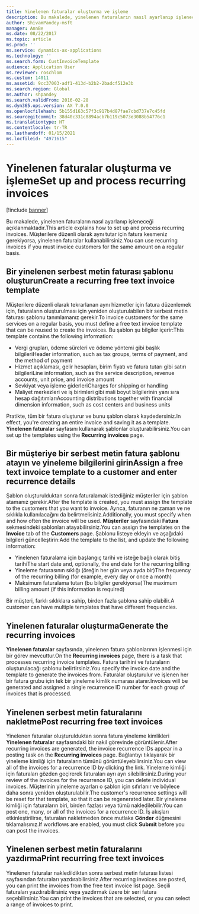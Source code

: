 ```yaml
---
title: Yinelenen faturalar oluşturma ve işleme
description: Bu makalede, yinelenen faturaların nasıl ayarlanıp işleneceği açıklanmaktadır. Müşterilere düzenli olarak aynı tutar için fatura kesmeniz gerekiyorsa, yinelenen faturalar kullanabilirsiniz.
author: ShivamPandey-msft
manager: AnnBe
ms.date: 08/22/2017
ms.topic: article
ms.prod: ''
ms.service: dynamics-ax-applications
ms.technology: ''
ms.search.form: CustInvoiceTemplate
audience: Application User
ms.reviewer: roschlom
ms.custom: 14011
ms.assetid: 9cc37003-adf1-413d-b2b2-2badcf512e3b
ms.search.region: Global
ms.author: shpandey
ms.search.validFrom: 2016-02-28
ms.dyn365.ops.version: AX 7.0.0
ms.openlocfilehash: 5b155d163c57f3c917b4d87fae7cbd737e7c45fd
ms.sourcegitcommit: 38d40c331c8894acb7b119c5073e3088b54776c1
ms.translationtype: HT
ms.contentlocale: tr-TR
ms.lasthandoff: 01/15/2021
ms.locfileid: "4971615"
---
```

# <a name="set-up-and-process-recurring-invoices"></a><span data-ttu-id="38042-104">Yinelenen faturalar oluşturma ve işleme</span><span class="sxs-lookup"><span data-stu-id="38042-104">Set up and process recurring invoices</span></span>

[!include [banner](../includes/banner.md)]

<span data-ttu-id="38042-105">Bu makalede, yinelenen faturaların nasıl ayarlanıp işleneceği açıklanmaktadır.</span><span class="sxs-lookup"><span data-stu-id="38042-105">This article explains how to set up and process recurring invoices.</span></span> <span data-ttu-id="38042-106">Müşterilere düzenli olarak aynı tutar için fatura kesmeniz gerekiyorsa, yinelenen faturalar kullanabilirsiniz.</span><span class="sxs-lookup"><span data-stu-id="38042-106">You can use recurring invoices if you must invoice customers for the same amount on a regular basis.</span></span>

<a name="create-a-recurring-free-text-invoice-template"></a><span data-ttu-id="38042-107">Bir yinelenen serbest metin faturası şablonu oluşturun</span><span class="sxs-lookup"><span data-stu-id="38042-107">Create a recurring free text invoice template</span></span>
---------------------------------------------

<span data-ttu-id="38042-108">Müşterilere düzenli olarak tekrarlanan aynı hizmetler için fatura düzenlemek için, faturaların oluşturulması için yeniden oluşturulabilen bir serbest metin faturası şablonu tanımlamanız gerekir.</span><span class="sxs-lookup"><span data-stu-id="38042-108">To invoice customers for the same services on a regular basis, you must define a free text invoice template that can be reused to create the invoices.</span></span> <span data-ttu-id="38042-109">Bu şablon şu bilgiler içerir:</span><span class="sxs-lookup"><span data-stu-id="38042-109">This template contains the following information:</span></span>

-   <span data-ttu-id="38042-110">Vergi grupları, ödeme süreleri ve ödeme yöntemi gibi başlık bilgileri</span><span class="sxs-lookup"><span data-stu-id="38042-110">Header information, such as tax groups, terms of payment, and the method of payment</span></span>
-   <span data-ttu-id="38042-111">Hizmet açıklaması, gelir hesapları, birim fiyatı ve fatura tutarı gibi satırı bilgileri</span><span class="sxs-lookup"><span data-stu-id="38042-111">Line information, such as the service description, revenue accounts, unit price, and invoice amount</span></span>
-   <span data-ttu-id="38042-112">Sevkiyat veya işleme giderleri</span><span class="sxs-lookup"><span data-stu-id="38042-112">Charges for shipping or handling</span></span>
-   <span data-ttu-id="38042-113">Maliyet merkezleri ve iş birimleri gibi mali boyut bilgilerinin yanı sıra hesap dağıtımları</span><span class="sxs-lookup"><span data-stu-id="38042-113">Accounting distributions together with financial dimension information, such as cost centers and business units</span></span>

<span data-ttu-id="38042-114">Pratikte, tüm bir fatura oluşturur ve bunu şablon olarak kaydedersiniz.</span><span class="sxs-lookup"><span data-stu-id="38042-114">In effect, you're creating an entire invoice and saving it as a template.</span></span> <span data-ttu-id="38042-115">**Yinelenen faturalar** sayfasını kullanarak şablonlar oluşturabilirsiniz.</span><span class="sxs-lookup"><span data-stu-id="38042-115">You can set up the templates using the **Recurring invoices** page.</span></span>

## <a name="assign-a-free-text-invoice-template-to-a-customer-and-enter-recurrence-details"></a><span data-ttu-id="38042-116">Bir müşteriye bir serbest metin fatura şablonu atayın ve yineleme bilgilerini girin</span><span class="sxs-lookup"><span data-stu-id="38042-116">Assign a free text invoice template to a customer and enter recurrence details</span></span>
<span data-ttu-id="38042-117">Şablon oluşturulduktan sonra faturalamak istediğiniz müşteriler için şablon atamanız gerekir.</span><span class="sxs-lookup"><span data-stu-id="38042-117">After the template is created, you must assign the template to the customers that you want to invoice.</span></span> <span data-ttu-id="38042-118">Ayrıca, faturanın ne zaman ve ne sıklıkla kullanılacağını da belirtmelisiniz.</span><span class="sxs-lookup"><span data-stu-id="38042-118">Additionally, you must specify when and how often the invoice will be used.</span></span> <span data-ttu-id="38042-119">**Müşteriler** sayfasındaki **Fatura** sekmesindeki şablonları atayabilirsiniz.</span><span class="sxs-lookup"><span data-stu-id="38042-119">You can assign the templates on the **Invoice** tab of the **Customers** page.</span></span> <span data-ttu-id="38042-120">Şablonu listeye ekleyin ve aşağıdaki bilgileri güncelleştirin:</span><span class="sxs-lookup"><span data-stu-id="38042-120">Add the template to the list, and update the following information:</span></span>

-   <span data-ttu-id="38042-121">Yinelenen faturalama için başlangıç tarihi ve isteğe bağlı olarak bitiş tarihi</span><span class="sxs-lookup"><span data-stu-id="38042-121">The start date and, optionally, the end date for the recurring billing</span></span>
-   <span data-ttu-id="38042-122">Yineleme faturasının sıklığı (öreğin her gün veya ayda bir)</span><span class="sxs-lookup"><span data-stu-id="38042-122">The frequency of the recurring billing (for example, every day or once a month)</span></span>
-   <span data-ttu-id="38042-123">Maksimum faturalama tutarı (bu bilgiler gerekiyorsa)</span><span class="sxs-lookup"><span data-stu-id="38042-123">The maximum billing amount (if this information is required)</span></span>

<span data-ttu-id="38042-124">Bir müşteri, farklı sıklıklara sahip, birden fazla şablona sahip olabilir.</span><span class="sxs-lookup"><span data-stu-id="38042-124">A customer can have multiple templates that have different frequencies.</span></span>

## <a name="generate-the-recurring-invoices"></a><span data-ttu-id="38042-125">Yinelenen faturalar oluşturma</span><span class="sxs-lookup"><span data-stu-id="38042-125">Generate the recurring invoices</span></span>
<span data-ttu-id="38042-126">**Yinelenen faturalar** sayfasında, yinelenen fatura şablonlarının işlenmesi için bir görev mevcuttur.</span><span class="sxs-lookup"><span data-stu-id="38042-126">On the **Recurring invoices** page, there is a task that processes recurring invoice templates.</span></span> <span data-ttu-id="38042-127">Fatura tarihini ve faturaların oluşturulacağı şablonu belirtirsiniz.</span><span class="sxs-lookup"><span data-stu-id="38042-127">You specify the invoice date and the template to generate the invoices from.</span></span> <span data-ttu-id="38042-128">Faturalar oluşturulur ve işlenen her bir fatura grubu için tek bir yineleme kimlik numarası atanır.</span><span class="sxs-lookup"><span data-stu-id="38042-128">Invoices will be generated and assigned a single recurrence ID number for each group of invoices that is processed.</span></span>

<a name="post-recurring-free-text-invoices"></a><span data-ttu-id="38042-129">Yinelenen serbest metin faturalarını nakletme</span><span class="sxs-lookup"><span data-stu-id="38042-129">Post recurring free text invoices</span></span>
---------------------------------

<span data-ttu-id="38042-130">Yinelenen faturalar oluşturulduktan sonra fatura yineleme kimlikleri **Yinelenen faturalar** sayfasındaki bir nakil görevinde görüntülenir.</span><span class="sxs-lookup"><span data-stu-id="38042-130">After recurring invoices are generated, the invoice recurrence IDs appear in a posting task on the **Recurring invoices** page.</span></span> <span data-ttu-id="38042-131">Bağlantıyı tıklayarak bir yineleme kimliği için faturaların tümünü görüntüleyebilirsiniz.</span><span class="sxs-lookup"><span data-stu-id="38042-131">You can view all of the invoices for a recurrence ID by clicking the link.</span></span> <span data-ttu-id="38042-132">Yineleme kimliği için faturaları gözden geçirerek faturaları ayrı ayrı silebilirsiniz.</span><span class="sxs-lookup"><span data-stu-id="38042-132">During your review of the invoices for the recurrence ID, you can delete individual invoices.</span></span> <span data-ttu-id="38042-133">Müşterinin yineleme ayarları o şablon için sıfırlanır ve böylece daha sonra yeniden oluşturulabilir.</span><span class="sxs-lookup"><span data-stu-id="38042-133">The customer's recurrence settings will be reset for that template, so that it can be regenerated later.</span></span> <span data-ttu-id="38042-134">Bir yineleme kimliği için faturaların biri, birden fazlası veya tümü nakledilebilir.</span><span class="sxs-lookup"><span data-stu-id="38042-134">You can post one, many, or all of the invoices for a recurrence ID.</span></span> <span data-ttu-id="38042-135">İş akışları etkinleştirilirse, faturaları nakletmeden önce mutlaka **Gönder** düğmesini tıklamalısınız.</span><span class="sxs-lookup"><span data-stu-id="38042-135">If workflows are enabled, you must click **Submit** before you can post the invoices.</span></span>

<a name="print-recurring-free-text-invoices"></a><span data-ttu-id="38042-136">Yinelenen serbest metin faturalarını yazdırma</span><span class="sxs-lookup"><span data-stu-id="38042-136">Print recurring free text invoices</span></span>
----------------------------------

<span data-ttu-id="38042-137">Yinelenen faturalar nakledildikten sonra serbest metin faturası listesi sayfasından faturaları yazdırabilirsiniz.</span><span class="sxs-lookup"><span data-stu-id="38042-137">After recurring invoices are posted, you can print the invoices from the free text invoice list page.</span></span> <span data-ttu-id="38042-138">Seçili faturaları yazdırabilirsiniz veya yazdırmak üzere bir seri fatura seçebilirsiniz.</span><span class="sxs-lookup"><span data-stu-id="38042-138">You can print the invoices that are selected, or you can select a range of invoices to print.</span></span>



